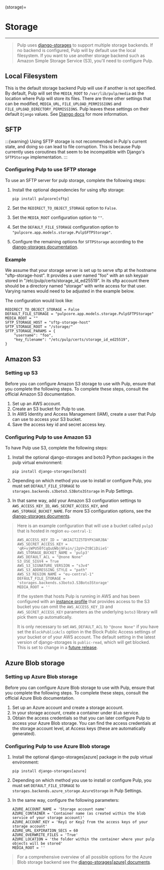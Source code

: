 (storage)=

# Storage

______________________________________________________________________

> Pulp uses [django-storages](https://django-storages.readthedocs.io/) to support multiple storage
> backends. If no backend is configured, Pulp will by default use the local filesystem. If you want
> to use another storage backend such as Amazon Simple Storage Service (S3), you'll need to
> configure Pulp.

## Local Filesystem

This is the default storage backend Pulp will use if another is not specified. By default, Pulp will
set the `MEDIA_ROOT` to `/var/lib/pulp/media` as the location where Pulp will store its files.
There are three other settings that can be modified, `MEDIA_URL`, `FILE_UPLOAD_PERMISSIONS` and
`FILE_UPLOAD_DIRECTORY_PERMISSIONS`. Pulp leaves these settings on their default `Django` values.
See [Django docs](https://docs.djangoproject.com/en/4.2/ref/files/storage/#django.core.files.storage.FileSystemStorage)
for more information.

## SFTP

:::{warning}
Using SFTP storage is not recommended in Pulp's current state, and doing so can lead to file corruption.
This is because Pulp currently uses coroutines that seem to be incompatible with Django's `SFTPStorage`
implementation.
:::

### Configuring Pulp to use SFTP storage

To use an SFTP server for pulp storage, complete the following steps:

1. Install the optional dependencies for using sftp storage:

   ```
   pip install pulpcore[sftp]
   ```

2. Set the `REDIRECT_TO_OBJECT_STORAGE` option to `False`.

3. Set the `MEDIA_ROOT` configuration option to `""`.

4. Set the `DEFAULT_FILE_STORAGE` configuration option to
   `"pulpcore.app.models.storage.PulpSFTPStorage"`.

5. Configure the remaining options for `SFTPStorage` according to the
   [django-storages documentation](https://django-storages.readthedocs.io/en/latest/backends/sftp.html).

### Example

We assume that your storage server is set up to serve sftp at the hostname "sftp-storage-host".
It provides a user named "foo" with an ssh keypair stored in "/etc/pulp/certs/storage_id_ed25519".
In its sftp account there should be a directory named "storage" with write access for that user.
Varying names would need to be adjusted in the example below.

The configuration would look like:

```
REDIRECT_TO_OBJECT_STORAGE = False
DEFAULT_FILE_STORAGE = "pulpcore.app.models.storage.PulpSFTPStorage"
MEDIA_ROOT = ""
SFTP_STORAGE_HOST = "sftp-storage-host"
SFTP_STORAGE_ROOT = "/storage/"
SFTP_STORAGE_PARAMS = {
    "username": "foo",
    "key_filename": "/etc/pulp/certs/storage_id_ed25519",
}
```

## Amazon S3

### Setting up S3

Before you can configure Amazon S3 storage to use with Pulp, ensure that you complete the following steps.
To complete these steps, consult the official Amazon S3 documentation.

1. Set up an AWS account.
2. Create an S3 bucket for Pulp to use.
3. In AWS Identity and Access Management (IAM), create a user that Pulp can use to access your S3 bucket.
4. Save the access key id and secret access key.

### Configuring Pulp to use Amazon S3

To have Pulp use S3, complete the following steps:

1. Install the optional django-storages and boto3 Python packages in the pulp virtual environment:

   ```
   pip install django-storages[boto3]
   ```

2. Depending on which method you use to install or configure Pulp, you must set
   `DEFAULT_FILE_STORAGE` to `storages.backends.s3boto3.S3Boto3Storage` in Pulp Settings.

3. In that same way, add your Amazon S3 configuration settings to `AWS_ACCESS_KEY_ID`,
   `AWS_SECRET_ACCESS_KEY`, and `AWS_STORAGE_BUCKET_NAME`. For more S3 configuration options,
   see the [django-storages documents](https://django-storages.readthedocs.io/en/latest/backends/amazon-S3.html).

> Here is an example configuration that will use a bucket called `pulp3` that is hosted in
> region `eu-central-1`:
>
> ```
> AWS_ACCESS_KEY_ID = 'AKIAIT2Z5TDYPX3ARJBA'
> AWS_SECRET_ACCESS_KEY = 'qR+vjWPU50fCqQuUWbj9Fain/j2pV+ZtBCiDiieS'
> AWS_STORAGE_BUCKET_NAME = 'pulp3'
> AWS_DEFAULT_ACL = "@none None"
> S3_USE_SIGV4 = True
> AWS_S3_SIGNATURE_VERSION = "s3v4"
> AWS_S3_ADDRESSING_STYLE = "path"
> AWS_S3_REGION_NAME = "eu-central-1"
> DEFAULT_FILE_STORAGE = 'storages.backends.s3boto3.S3Boto3Storage'
> MEDIA_ROOT = ''
> ```
>
> If the system that hosts Pulp is running in AWS and has been configured with an
> [instance profile](https://docs.aws.amazon.com/IAM/latest/UserGuide/id_roles_use_switch-role-ec2_instance-profiles.html)
> that provides access to the S3 bucket you can omit the `AWS_ACCESS_KEY_ID` and
> `AWS_SECRET_ACCESS_KEY` parameters as the underlying `boto3` library will pick them up
> automatically.
>
> It is only necessary to set `AWS_DEFAULT_ACL` to `"@none None"` if you have set the
> `BlockPublicAcls` option in the Block Public Access settings of your bucket
> or of your AWS account. The default setting in the latest version of django-storages
> is `public-read`, which will get blocked. This is set to change in a
> [future release](https://django-storages.readthedocs.io/en/1.7.2/backends/amazon-S3.html).

## Azure Blob storage

### Setting up Azure Blob storage

Before you can configure Azure Blob storage to use with Pulp, ensure that you complete the following steps.
To complete these steps, consult the official Azure Blob documentation.

1. Set up an Azure account and create a storage account.
2. In your storage account, create a container under `Blob` service.
3. Obtain the access credentials so that you can later configure Pulp to access your Azure Blob storage. You can find the access credentials
   at the storage account level, at Access keys (these are automatically generated).

### Configuring Pulp to use Azure Blob storage

1. Install the optional django-storages\[azure\] package in the pulp virtual environment:

   ```
   pip install django-storages[azure]
   ```

2. Depending on which method you use to install or configure Pulp, you must set
   `DEFAULT_FILE_STORAGE` to `storages.backends.azure_storage.AzureStorage` in Pulp Settings.

3. In the same way, configure the following parameters:

   ```
   AZURE_ACCOUNT_NAME = 'Storage account name'
   AZURE_CONTAINER = 'Container name (as created within the blob service of your storage account)'
   AZURE_ACCOUNT_KEY = 'Key1 or Key2 from the access keys of your storage account'
   AZURE_URL_EXPIRATION_SECS = 60
   AZURE_OVERWRITE_FILES = 'True'
   AZURE_LOCATION = 'the folder within the container where your pulp objects will be stored'
   MEDIA_ROOT = ''
   ```

> For a comprehensive overview of all possible options for the Azure Blob storage backend see the
> [django-storages\[azure\] documents](https://django-storages.readthedocs.io/en/latest/backends/azure.html).
